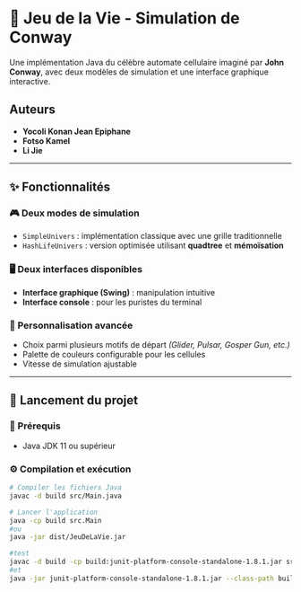 # 🧬 Jeu de la Vie - Simulation de Conway

Une implémentation Java du célèbre automate cellulaire imaginé par **John Conway**, avec deux modèles de simulation et une interface graphique interactive.

## Auteurs
- **Yocoli Konan Jean Epiphane**  
- **Fotso Kamel**  
- **Li Jie**

---

## ✨ Fonctionnalités

### 🎮 Deux modes de simulation
- `SimpleUnivers` : implémentation classique avec une grille traditionnelle
- `HashLifeUnivers` : version optimisée utilisant **quadtree** et **mémoïsation**

### 🖥️ Deux interfaces disponibles
- **Interface graphique (Swing)** : manipulation intuitive
- **Interface console** : pour les puristes du terminal

### 🎨 Personnalisation avancée
- Choix parmi plusieurs motifs de départ *(Glider, Pulsar, Gosper Gun, etc.)*
- Palette de couleurs configurable pour les cellules
- Vitesse de simulation ajustable

---

## 🚀 Lancement du projet

### 🔧 Prérequis
- Java JDK 11 ou supérieur

### ⚙️ Compilation et exécution

```bash
# Compiler les fichiers Java
javac -d build src/Main.java

# Lancer l'application
java -cp build src.Main
#ou
java -jar dist/JeuDeLaVie.jar

#test
javac -d build -cp build:junit-platform-console-standalone-1.8.1.jar src/**/*.java tests/*.java
#et
java -jar junit-platform-console-standalone-1.8.1.jar --class-path build --scan-class-path
